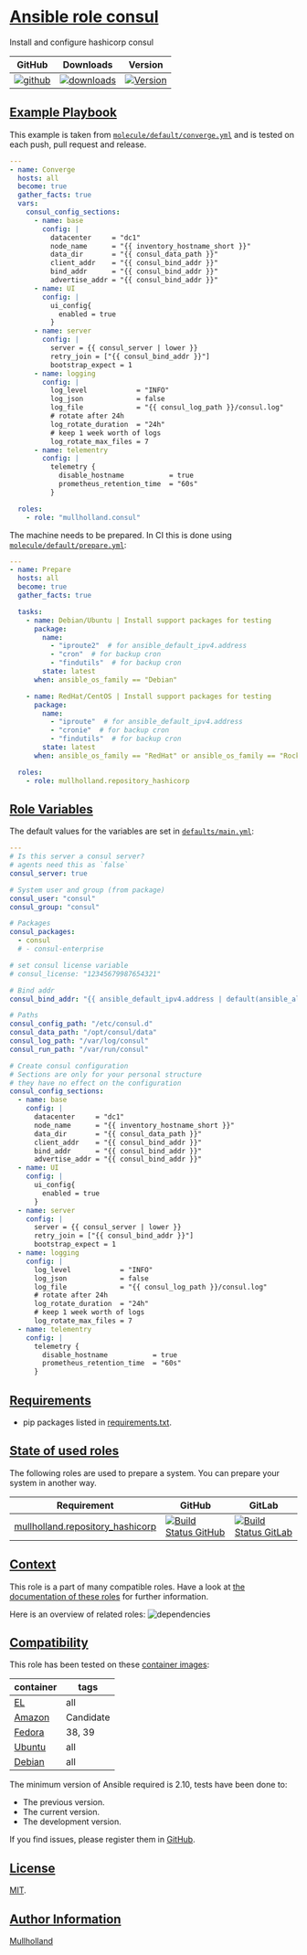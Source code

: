 # [Ansible role consul](#consul)

Install and configure hashicorp consul

|GitHub|Downloads|Version|
|------|---------|-------|
|[![github](https://github.com/mullholland/ansible-role-consul/actions/workflows/molecule.yml/badge.svg)](https://github.com/mullholland/ansible-role-consul/actions/workflows/molecule.yml)|[![downloads](https://img.shields.io/ansible/role/d/mullholland/consul)](https://galaxy.ansible.com/mullholland/consul)|[![Version](https://img.shields.io/github/release/mullholland/ansible-role-consul.svg)](https://github.com/mullholland/ansible-role-consul/releases/)|
## [Example Playbook](#example-playbook)

This example is taken from [`molecule/default/converge.yml`](https://github.com/mullholland/ansible-role-consul/blob/master/molecule/default/converge.yml) and is tested on each push, pull request and release.

```yaml
---
- name: Converge
  hosts: all
  become: true
  gather_facts: true
  vars:
    consul_config_sections:
      - name: base
        config: |
          datacenter     = "dc1"
          node_name      = "{{ inventory_hostname_short }}"
          data_dir       = "{{ consul_data_path }}"
          client_addr    = "{{ consul_bind_addr }}"
          bind_addr      = "{{ consul_bind_addr }}"
          advertise_addr = "{{ consul_bind_addr }}"
      - name: UI
        config: |
          ui_config{
            enabled = true
          }
      - name: server
        config: |
          server = {{ consul_server | lower }}
          retry_join = ["{{ consul_bind_addr }}"]
          bootstrap_expect = 1
      - name: logging
        config: |
          log_level            = "INFO"
          log_json             = false
          log_file             = "{{ consul_log_path }}/consul.log"
          # rotate after 24h
          log_rotate_duration  = "24h"
          # keep 1 week worth of logs
          log_rotate_max_files = 7
      - name: telementry
        config: |
          telemetry {
            disable_hostname           = true
            prometheus_retention_time  = "60s"
          }

  roles:
    - role: "mullholland.consul"
```

The machine needs to be prepared. In CI this is done using [`molecule/default/prepare.yml`](https://github.com/mullholland/ansible-role-consul/blob/master/molecule/default/prepare.yml):

```yaml
---
- name: Prepare
  hosts: all
  become: true
  gather_facts: true

  tasks:
    - name: Debian/Ubuntu | Install support packages for testing
      package:
        name:
          - "iproute2"  # for ansible_default_ipv4.address
          - "cron"  # for backup cron
          - "findutils"  # for backup cron
        state: latest
      when: ansible_os_family == "Debian"

    - name: RedHat/CentOS | Install support packages for testing
      package:
        name:
          - "iproute"  # for ansible_default_ipv4.address
          - "cronie"  # for backup cron
          - "findutils"  # for backup cron
        state: latest
      when: ansible_os_family == "RedHat" or ansible_os_family == "Rocky"

  roles:
    - role: mullholland.repository_hashicorp
```



## [Role Variables](#role-variables)

The default values for the variables are set in [`defaults/main.yml`](https://github.com/mullholland/ansible-role-consul/blob/master/defaults/main.yml):

```yaml
---
# Is this server a consul server?
# agents need this as `false`
consul_server: true

# System user and group (from package)
consul_user: "consul"
consul_group: "consul"

# Packages
consul_packages:
  - consul
  # - consul-enterprise

# set consul license variable
# consul_license: "12345679987654321"

# Bind addr
consul_bind_addr: "{{ ansible_default_ipv4.address | default(ansible_all_ipv4_addresses[0]) }}"

# Paths
consul_config_path: "/etc/consul.d"
consul_data_path: "/opt/consul/data"
consul_log_path: "/var/log/consul"
consul_run_path: "/var/run/consul"

# Create consul configuration
# Sections are only for your personal structure
# they have no effect on the configuration
consul_config_sections:
  - name: base
    config: |
      datacenter     = "dc1"
      node_name      = "{{ inventory_hostname_short }}"
      data_dir       = "{{ consul_data_path }}"
      client_addr    = "{{ consul_bind_addr }}"
      bind_addr      = "{{ consul_bind_addr }}"
      advertise_addr = "{{ consul_bind_addr }}"
  - name: UI
    config: |
      ui_config{
        enabled = true
      }
  - name: server
    config: |
      server = {{ consul_server | lower }}
      retry_join = ["{{ consul_bind_addr }}"]
      bootstrap_expect = 1
  - name: logging
    config: |
      log_level            = "INFO"
      log_json             = false
      log_file             = "{{ consul_log_path }}/consul.log"
      # rotate after 24h
      log_rotate_duration  = "24h"
      # keep 1 week worth of logs
      log_rotate_max_files = 7
  - name: telementry
    config: |
      telemetry {
        disable_hostname           = true
        prometheus_retention_time  = "60s"
      }
```

## [Requirements](#requirements)

- pip packages listed in [requirements.txt](https://github.com/mullholland/ansible-role-consul/blob/master/requirements.txt).

## [State of used roles](#state-of-used-roles)

The following roles are used to prepare a system. You can prepare your system in another way.

| Requirement | GitHub | GitLab |
|-------------|--------|--------|
|[mullholland.repository_hashicorp](https://galaxy.ansible.com/mullholland/repository_hashicorp)|[![Build Status GitHub](https://github.com/mullholland/ansible-role-repository_hashicorp/workflows/Ansible%20Molecule/badge.svg)](https://github.com/mullholland/ansible-role-repository_hashicorp/actions)|[![Build Status GitLab](https://gitlab.com/opensourceunicorn/ansible-role-repository_hashicorp/badges/master/pipeline.svg)](https://gitlab.com/opensourceunicorn/ansible-role-repository_hashicorp)|

## [Context](#context)

This role is a part of many compatible roles. Have a look at [the documentation of these roles](https://mullholland.net) for further information.

Here is an overview of related roles:
![dependencies](https://raw.githubusercontent.com/mullholland/ansible-role-consul/png/requirements.png "Dependencies")

## [Compatibility](#compatibility)

This role has been tested on these [container images](https://hub.docker.com/u/mullholland):

|container|tags|
|---------|----|
|[EL](https://hub.docker.com/r/mullholland/enterpriselinux)|all|
|[Amazon](https://hub.docker.com/r/mullholland/amazonlinux)|Candidate|
|[Fedora](https://hub.docker.com/r/mullholland/fedora/)|38, 39|
|[Ubuntu](https://hub.docker.com/r/mullholland/ubuntu)|all|
|[Debian](https://hub.docker.com/r/mullholland/debian)|all|

The minimum version of Ansible required is 2.10, tests have been done to:

- The previous version.
- The current version.
- The development version.

If you find issues, please register them in [GitHub](https://github.com/mullholland/ansible-role-consul/issues).

## [License](#license)

[MIT](https://github.com/mullholland/ansible-role-consul/blob/master/LICENSE).

## [Author Information](#author-information)

[Mullholland](https://mullholland.net)
